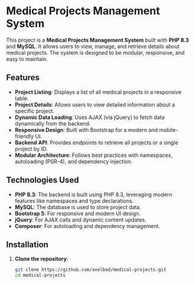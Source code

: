 # Medical Projects Management System

This project is a **Medical Projects Management System** built with **PHP 8.3** and **MySQL**. It allows users to view, manage, and retrieve details about medical projects. The system is designed to be modular, responsive, and easy to maintain.

## Features

- **Project Listing**: Displays a list of all medical projects in a responsive table.
- **Project Details**: Allows users to view detailed information about a specific project.
- **Dynamic Data Loading**: Uses AJAX (via jQuery) to fetch data dynamically from the backend.
- **Responsive Design**: Built with Bootstrap for a modern and mobile-friendly UI.
- **Backend API**: Provides endpoints to retrieve all projects or a single project by ID.
- **Modular Architecture**: Follows best practices with namespaces, autoloading (PSR-4), and dependency injection.

## Technologies Used

- **PHP 8.3**: The backend is built using PHP 8.3, leveraging modern features like namespaces and type declarations.
- **MySQL**: The database is used to store project data.
- **Bootstrap 5**: For responsive and modern UI design.
- **jQuery**: For AJAX calls and dynamic content updates.
- **Composer**: For autoloading and dependency management.

## Installation

1. **Clone the repository**:
   ```bash
   git clone https://github.com/axelbad/medical-projects.git
   cd medical-projects